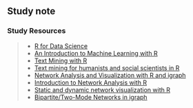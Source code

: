 ## Study note

### Study Resources

> * [R for Data Science](https://r4ds.had.co.nz)
> * [An Introduction to Machine Learning with R](https://lgatto.github.io/IntroMachineLearningWithR/index.html)
> * [Text Mining with R](https://www.tidytextmining.com)
> * [Text mining for humanists and social scientists in R](https://tm4ss.github.io/docs/index.html)
> * [Network Analysis and Visualization with R and igraph](https://kateto.net/netscix2016.html)
> * [Introduction to Network Analysis with R](https://www.jessesadler.com/post/network-analysis-with-r/)
> * [Static and dynamic network visualization with R](https://kateto.net/network-visualization)
> * [Bipartite/Two-Mode Networks in igraph](https://rpubs.com/pjmurphy/317838)